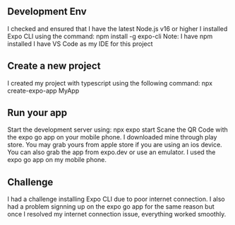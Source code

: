 ## Development Env 
I checked and ensured that I have the latest Node.js v16 or higher
I installed Expo CLI using the command: npm install -g expo-cli
Note: I have npm installed
I have VS Code as my IDE for this project

## Create a new project
I created my project with typescript using the following command: npx create-expo-app MyApp

## Run your app
Start the development server using: npx expo start
Scane the QR Code with the expo go app on your mobile phone. I downloaded mine through play store. You may grab yours from apple store if you are using an ios device.
You can also grab the app from expo.dev or use an emulator. I used the expo go app on my mobile phone.

## Challenge
I had a challenge installing Expo CLI due to poor internet connection. I also had a problem signning up on the expo go app for the same reason but once I resolved my internet connection issue, everything worked smoothly.

